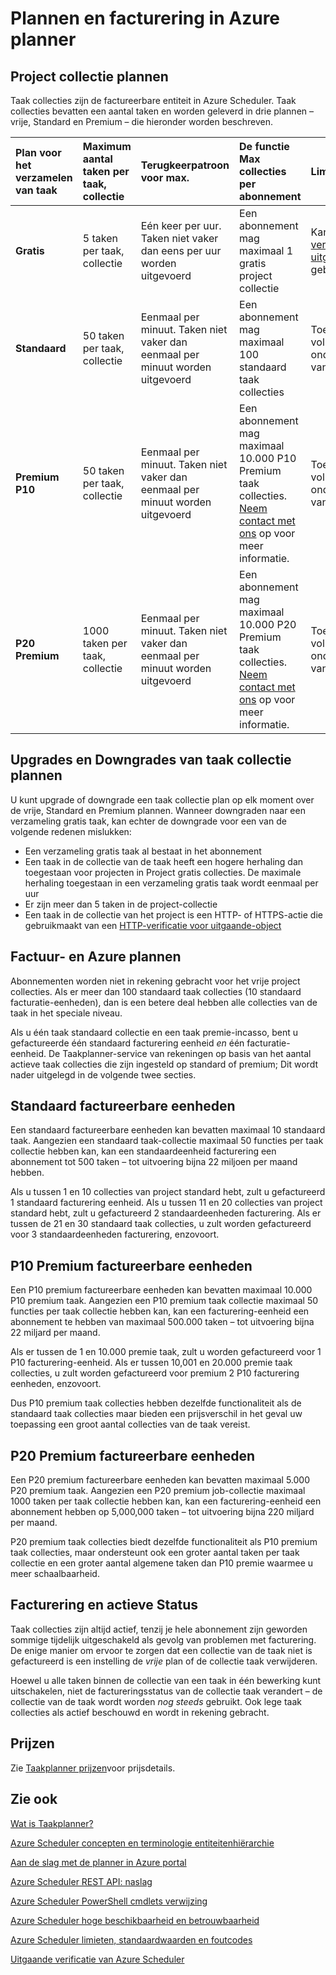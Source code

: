 <properties
 pageTitle="Plannen en facturering in Azure planner"
 description="Plannen en facturering in Azure planner"
 services="scheduler"
 documentationCenter=".NET"
 authors="derek1ee"
 manager="kevinlam1"
 editor=""/>
<tags
 ms.service="scheduler"
 ms.workload="infrastructure-services"
 ms.tgt_pltfrm="na"
 ms.devlang="dotnet"
 ms.topic="article"
 ms.date="08/18/2016"
 ms.author="deli"/>

# <a name="plans-and-billing-in-azure-scheduler"></a>Plannen en facturering in Azure planner

## <a name="job-collection-plans"></a>Project collectie plannen

Taak collecties zijn de factureerbare entiteit in Azure Scheduler. Taak collecties bevatten een aantal taken en worden geleverd in drie plannen – vrije, Standard en Premium – die hieronder worden beschreven.

|**Plan voor het verzamelen van taak**|**Maximum aantal taken per taak, collectie**|**Terugkeerpatroon voor max.**|**De functie Max collecties per abonnement**|**Limieten**|
|:---|:---|:---|:---|:---|
|**Gratis**|5 taken per taak, collectie|Eén keer per uur. Taken niet vaker dan eens per uur worden uitgevoerd|Een abonnement mag maximaal 1 gratis project collectie|Kan geen [HTTP-verificatie voor uitgaande-object](scheduler-outbound-authentication.md) gebruiken
|**Standaard**|50 taken per taak, collectie|Eenmaal per minuut. Taken niet vaker dan eenmaal per minuut worden uitgevoerd|Een abonnement mag maximaal 100 standaard taak collecties|Toegang tot het volledige onderdelenpakket van Taakplanner|
|**Premium P10**|50 taken per taak, collectie|Eenmaal per minuut. Taken niet vaker dan eenmaal per minuut worden uitgevoerd|Een abonnement mag maximaal 10.000 P10 Premium taak collecties. <a href="mailto:wapteams@microsoft.com">Neem contact met ons</a> op voor meer informatie.|Toegang tot het volledige onderdelenpakket van Taakplanner|
|**P20 Premium**|1000 taken per taak, collectie|Eenmaal per minuut. Taken niet vaker dan eenmaal per minuut worden uitgevoerd|Een abonnement mag maximaal 10.000 P20 Premium taak collecties. <a href="mailto:wapteams@microsoft.com">Neem contact met ons</a> op voor meer informatie.|Toegang tot het volledige onderdelenpakket van Taakplanner|

## <a name="upgrades-and-downgrades-of-job-collection-plans"></a>Upgrades en Downgrades van taak collectie plannen

U kunt upgrade of downgrade een taak collectie plan op elk moment over de vrije, Standard en Premium plannen. Wanneer downgraden naar een verzameling gratis taak, kan echter de downgrade voor een van de volgende redenen mislukken:

- Een verzameling gratis taak al bestaat in het abonnement
- Een taak in de collectie van de taak heeft een hogere herhaling dan toegestaan voor projecten in Project gratis collecties. De maximale herhaling toegestaan in een verzameling gratis taak wordt eenmaal per uur
- Er zijn meer dan 5 taken in de project-collectie
- Een taak in de collectie van het project is een HTTP- of HTTPS-actie die gebruikmaakt van een [HTTP-verificatie voor uitgaande-object](scheduler-outbound-authentication.md)

## <a name="billing-and-azure-plans"></a>Factuur- en Azure plannen

Abonnementen worden niet in rekening gebracht voor het vrije project collecties. Als er meer dan 100 standaard taak collecties (10 standaard facturatie-eenheden), dan is een betere deal hebben alle collecties van de taak in het speciale niveau.

Als u één taak standaard collectie en een taak premie-incasso, bent u gefactureerde één standaard facturering eenheid _en_ één facturatie-eenheid. De Taakplanner-service van rekeningen op basis van het aantal actieve taak collecties die zijn ingesteld op standard of premium; Dit wordt nader uitgelegd in de volgende twee secties.

## <a name="standard-billable-units"></a>Standaard factureerbare eenheden

Een standaard factureerbare eenheden kan bevatten maximaal 10 standaard taak. Aangezien een standaard taak-collectie maximaal 50 functies per taak collectie hebben kan, kan een standaardeenheid facturering een abonnement tot 500 taken – tot uitvoering bijna 22 miljoen per maand hebben.

Als u tussen 1 en 10 collecties van project standard hebt, zult u gefactureerd 1 standaard facturering eenheid. Als u tussen 11 en 20 collecties van project standard hebt, zult u gefactureerd 2 standaardeenheden facturering. Als er tussen de 21 en 30 standaard taak collecties, u zult worden gefactureerd voor 3 standaardeenheden facturering, enzovoort.

## <a name="p10-premium-billable-units"></a>P10 Premium factureerbare eenheden

Een P10 premium factureerbare eenheden kan bevatten maximaal 10.000 P10 premium taak. Aangezien een P10 premium taak collectie maximaal 50 functies per taak collectie hebben kan, kan een facturering-eenheid een abonnement te hebben van maximaal 500.000 taken – tot uitvoering bijna 22 miljard per maand.

Als er tussen de 1 en 10.000 premie taak, zult u worden gefactureerd voor 1 P10 facturering-eenheid. Als er tussen 10,001 en 20.000 premie taak collecties, u zult worden gefactureerd voor premium 2 P10 facturering eenheden, enzovoort.

Dus P10 premium taak collecties hebben dezelfde functionaliteit als de standaard taak collecties maar bieden een prijsverschil in het geval uw toepassing een groot aantal collecties van de taak vereist.

## <a name="p20-premium-billable-units"></a>P20 Premium factureerbare eenheden

Een P20 premium factureerbare eenheden kan bevatten maximaal 5.000 P20 premium taak. Aangezien een P20 premium job-collectie maximaal 1000 taken per taak collectie hebben kan, kan een facturering-eenheid een abonnement hebben op 5,000,000 taken – tot uitvoering bijna 220 miljard per maand.

P20 premium taak collecties biedt dezelfde functionaliteit als P10 premium taak collecties, maar ondersteunt ook een groter aantal taken per taak collectie en een groter aantal algemene taken dan P10 premie waarmee u meer schaalbaarheid.

## <a name="billing-and-active-status"></a>Facturering en actieve Status

Taak collecties zijn altijd actief, tenzij je hele abonnement zijn geworden sommige tijdelijk uitgeschakeld als gevolg van problemen met facturering. De enige manier om ervoor te zorgen dat een collectie van de taak niet is gefactureerd is een instelling de _vrije_ plan of de collectie taak verwijderen.

Hoewel u alle taken binnen de collectie van een taak in één bewerking kunt uitschakelen, niet de factureringsstatus van de collectie taak verandert – de collectie van de taak wordt worden _nog steeds_ gebruikt. Ook lege taak collecties als actief beschouwd en wordt in rekening gebracht.

## <a name="pricing"></a>Prijzen

Zie [Taakplanner prijzen](https://azure.microsoft.com/pricing/details/scheduler/)voor prijsdetails.

## <a name="see-also"></a>Zie ook


 [Wat is Taakplanner?](scheduler-intro.md)

 [Azure Scheduler concepten en terminologie entiteitenhiërarchie](scheduler-concepts-terms.md)

 [Aan de slag met de planner in Azure portal](scheduler-get-started-portal.md)

 [Azure Scheduler REST API: naslag](https://msdn.microsoft.com/library/mt629143)

 [Azure Scheduler PowerShell cmdlets verwijzing](scheduler-powershell-reference.md)

 [Azure Scheduler hoge beschikbaarheid en betrouwbaarheid](scheduler-high-availability-reliability.md)

 [Azure Scheduler limieten, standaardwaarden en foutcodes](scheduler-limits-defaults-errors.md)

 [Uitgaande verificatie van Azure Scheduler](scheduler-outbound-authentication.md)
